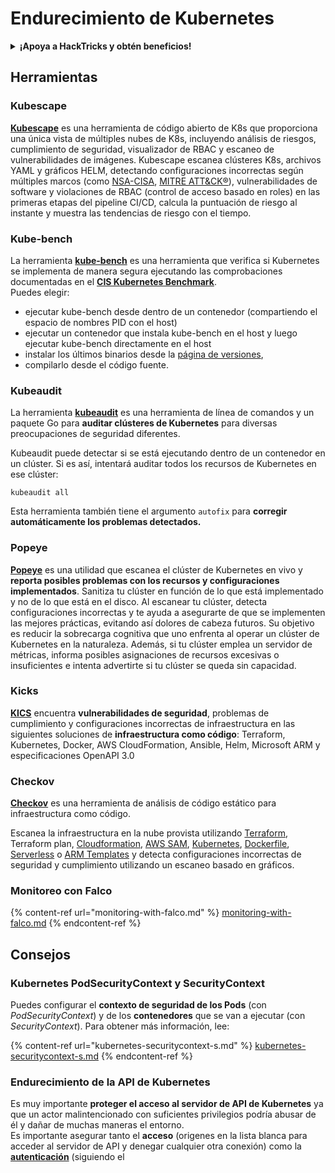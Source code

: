 # Endurecimiento de Kubernetes

<details>

<summary><strong>¡Apoya a HackTricks y obtén beneficios!</strong></summary>

* Si quieres ver a tu **empresa anunciada en HackTricks** o si quieres acceder a la **última versión de PEASS o descargar HackTricks en PDF**, ¡consulta los [**PLANES DE SUSCRIPCIÓN**](https://github.com/sponsors/carlospolop)!
* Obtén el [**oficial PEASS & HackTricks swag**](https://peass.creator-spring.com)
* Descubre [**The PEASS Family**](https://opensea.io/collection/the-peass-family), nuestra colección de exclusivos [**NFTs**](https://opensea.io/collection/the-peass-family)
* **Únete al** 💬 [**grupo de Discord**](https://discord.gg/hRep4RUj7f) o al [**grupo de telegram**](https://t.me/peass) o **sígueme** en **Twitter** 🐦 [**@carlospolopm**](https://twitter.com/carlospolopm).
* **Comparte tus trucos de hacking enviando PR a los repositorios de GitHub de** [**HackTricks**](https://github.com/carlospolop/hacktricks) y [**HackTricks Cloud**](https://github.com/carlospolop/hacktricks-cloud).

</details>

## Herramientas

### Kubescape

[**Kubescape**](https://github.com/armosec/kubescape) es una herramienta de código abierto de K8s que proporciona una única vista de múltiples nubes de K8s, incluyendo análisis de riesgos, cumplimiento de seguridad, visualizador de RBAC y escaneo de vulnerabilidades de imágenes. Kubescape escanea clústeres K8s, archivos YAML y gráficos HELM, detectando configuraciones incorrectas según múltiples marcos (como [NSA-CISA](https://www.armosec.io/blog/kubernetes-hardening-guidance-summary-by-armo), [MITRE ATT\&CK®](https://www.microsoft.com/security/blog/2021/03/23/secure-containerized-environments-with-updated-threat-matrix-for-kubernetes/)), vulnerabilidades de software y violaciones de RBAC (control de acceso basado en roles) en las primeras etapas del pipeline CI/CD, calcula la puntuación de riesgo al instante y muestra las tendencias de riesgo con el tiempo.

### Kube-bench

La herramienta [**kube-bench**](https://github.com/aquasecurity/kube-bench) es una herramienta que verifica si Kubernetes se implementa de manera segura ejecutando las comprobaciones documentadas en el [**CIS Kubernetes Benchmark**](https://www.cisecurity.org/benchmark/kubernetes/).\
Puedes elegir:

* ejecutar kube-bench desde dentro de un contenedor (compartiendo el espacio de nombres PID con el host)
* ejecutar un contenedor que instala kube-bench en el host y luego ejecutar kube-bench directamente en el host
* instalar los últimos binarios desde la [página de versiones](https://github.com/aquasecurity/kube-bench/releases),
* compilarlo desde el código fuente.

### Kubeaudit

La herramienta [**kubeaudit**](https://github.com/Shopify/kubeaudit) es una herramienta de línea de comandos y un paquete Go para **auditar clústeres de Kubernetes** para diversas preocupaciones de seguridad diferentes.

Kubeaudit puede detectar si se está ejecutando dentro de un contenedor en un clúster. Si es así, intentará auditar todos los recursos de Kubernetes en ese clúster:

```
kubeaudit all
```

Esta herramienta también tiene el argumento `autofix` para **corregir automáticamente los problemas detectados.**

### **Popeye**

[**Popeye**](https://github.com/derailed/popeye) es una utilidad que escanea el clúster de Kubernetes en vivo y **reporta posibles problemas con los recursos y configuraciones implementados**. Sanitiza tu clúster en función de lo que está implementado y no de lo que está en el disco. Al escanear tu clúster, detecta configuraciones incorrectas y te ayuda a asegurarte de que se implementen las mejores prácticas, evitando así dolores de cabeza futuros. Su objetivo es reducir la sobrecarga cognitiva que uno enfrenta al operar un clúster de Kubernetes en la naturaleza. Además, si tu clúster emplea un servidor de métricas, informa posibles asignaciones de recursos excesivas o insuficientes e intenta advertirte si tu clúster se queda sin capacidad.

### **Kicks**

[**KICS**](https://github.com/Checkmarx/kics) encuentra **vulnerabilidades de seguridad**, problemas de cumplimiento y configuraciones incorrectas de infraestructura en las siguientes soluciones de **infraestructura como código**: Terraform, Kubernetes, Docker, AWS CloudFormation, Ansible, Helm, Microsoft ARM y especificaciones OpenAPI 3.0

### Checkov

[**Checkov**](https://github.com/bridgecrewio/checkov) es una herramienta de análisis de código estático para infraestructura como código.

Escanea la infraestructura en la nube provista utilizando [Terraform](https://terraform.io), Terraform plan, [Cloudformation](https://aws.amazon.com/cloudformation/), [AWS SAM](https://aws.amazon.com/serverless/sam/), [Kubernetes](https://kubernetes.io), [Dockerfile](https://www.docker.com), [Serverless](https://www.serverless.com) o [ARM Templates](https://docs.microsoft.com/en-us/azure/azure-resource-manager/templates/overview) y detecta configuraciones incorrectas de seguridad y cumplimiento utilizando un escaneo basado en gráficos.

### **Monitoreo con Falco**

{% content-ref url="monitoring-with-falco.md" %}
[monitoring-with-falco.md](monitoring-with-falco.md)
{% endcontent-ref %}

## Consejos

### Kubernetes PodSecurityContext y SecurityContext

Puedes configurar el **contexto de seguridad de los Pods** (con _PodSecurityContext_) y de los **contenedores** que se van a ejecutar (con _SecurityContext_). Para obtener más información, lee:

{% content-ref url="kubernetes-securitycontext-s.md" %}
[kubernetes-securitycontext-s.md](kubernetes-securitycontext-s.md)
{% endcontent-ref %}

### Endurecimiento de la API de Kubernetes

Es muy importante **proteger el acceso al servidor de API de Kubernetes** ya que un actor malintencionado con suficientes privilegios podría abusar de él y dañar de muchas maneras el entorno.\
Es importante asegurar tanto el **acceso** (origenes en la lista blanca para acceder al servidor de API y denegar cualquier otra conexión) como la [**autenticación**](https://kubernetes.io/docs/reference/command-line-tools-reference/kubelet-authentication-authorization/) (siguiendo el